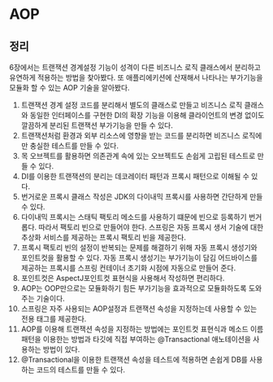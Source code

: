 # AOP

## 정리 

6장에서는 트랜잭션 경계설정 기능이 성격이 다른 비즈니스 로직 클래스에서 분리하고 유연하게 적용하는 방법을 찾아봤다.
또 애플리에키션에 산재해서 나타나는 부가기능을 모듈화 할 수 있는 AOP 기술을 알아봤다.

1. 트랜잭션 경계 설정 코드를 분리해서 별도의 클래스로 만들고 비즈니스 로직 클래스와 동일한 인터페이스를 구현한 DI의 확장 기능을 이용해 클라이언트의 변경 없이도 깔끔하게 분리된 트랜잭션 부가기능을 만들 수 있다.
2. 트랜잭션처럼 환경과 외부 리소스에 영향을 받는 코드를 분리하면 비즈니스 로직에만 충실한 테스트를 만들 수 있다.
3. 목 오브젝트를 활용하면 의존관계 속에 있는 오브젝트도 손쉽게 고립된 테스트로 만들 수 있다.
4. DI를 이용한 트랜잭션의 분리는 데코레이터 패턴과 프록시 패턴으로 이해될 수 있다.
5. 번거로운 프록시 클래스 작성은 JDK의 다이내믹 프록시를 사용하면 간단하게 만들 수 있다.
6. 다이내믹 프록시는 스태틱 팩토리 메소드를 사용하기 떄문에 빈으로 등록하기 번거롭다. 따라서 팩토리 빈으로 만들어야 한다. 스프링은 자동 프록시 생서 기술에 대한 추상화 서비스를 제공하는 프록시 팩토리 빈을 제공한다.
7. 프록시 팩토리 빈의 설정이 반복되는 문제를 해결하기 위해 자동 프록시 생성기와 포인트컷을 활용할 수 있다. 자동 프록시 생성기는 부가기능이 담김 어드바이스를 제공하는 프록시를 스프링 컨테이너 초기화 시점에 자동으로 만들어 준다.
8. 포인트컷은 AspectJ포인트컷 표현식을 사용해서 작성하면 편리하다.
9. AOP는 OOP만으로는 모듈화하기 힘든 부가기능을 효과적으로 모듈화하도록 도와주는 기술이다.
10. 스프링은 자주 사용되는 AOP설정과 트랜잭션 속성을 지정하는데 사용할 수 있는 전용 태그를 제공한다.
11. AOP를 이용해 트랜잭션 속성을 지정하는 방법에는 포인트컷 표현식과 메소드 이름 패턴을 이용한는 방법과 타깃에 직접 부여하는 @Transactional 애노테이션을 사용하는 방법이 있다.
12. @Transactional을 이용한 트랜잭션 속성을 테스트에 적용하면 손쉽게 DB를 사용하는 코드의 테스트를 만들 수 있다.